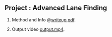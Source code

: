 ## Project : Advanced Lane Finding

1. Method and Info @[writeup.pdf](writeup.pdf).

2. Output video [output.mp4](output.mp4).


